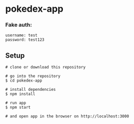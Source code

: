 # pokedex-app

### Fake auth: 
```
username: test
password: test123
```
## Setup
```
# clone or download this repository

# go into the repository
$ cd pokedex-app

# install dependencies
$ npm install

# run app
$ npm start

# and open app in the browser on http://localhost:3000
```
